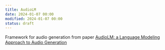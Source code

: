 ```yaml
---
title: AudioLM
date: 2024-01-07 00:00
modified: 2024-01-07 00:00
status: draft
---
```


Framework for audio generation from paper [AudioLM: a Language Modeling Approach to Audio Generation](../../../permanent/audiolm-a-language-modeling-approach-to-audio-generation.md)
